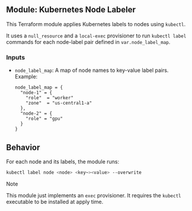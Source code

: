 ## Module: Kubernetes Node Labeler

This Terraform module applies Kubernetes labels to nodes using `kubectl`.

It uses a `null_resource` and a `local-exec` provisioner to run `kubectl label` commands for each node-label pair defined in `var.node_label_map`.

### Inputs

- `node_label_map`: A map of node names to key-value label pairs.  
  Example:
  ```hcl
  node_label_map = {
    "node-1" = {
      "role"  = "worker"
      "zone"  = "us-central1-a"
    },
    "node-2" = {
      "role" = "gpu"
    }
  }

## Behavior

For each node and its labels, the module runs:
```sh
kubectl label node <node> <key~><value> --overwrite
```

>[!Note]
> This module just implements an `exec` provisioner. It requires the `kubectl` executable to be installed at apply time.

